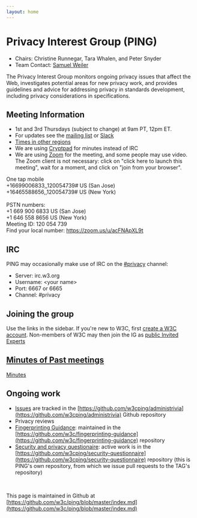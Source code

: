 ```yaml
---
layout: home
---
```


<h1 class="title">Privacy Interest Group (PING)</h1>

* Chairs: Christine Runnegar, Tara Whalen, and Peter Snyder
* Team Contact: [Samuel Weiler](mailto:weiler@w3.org)

The Privacy Interest Group monitors ongoing privacy issues that affect the Web, investigates potential areas for new privacy work, and provides guidelines and advice for addressing privacy in standards development, including privacy considerations in specifications.

## Meeting Information
* 1st and 3rd Thursdays (subject to change) at 9am PT, 12pm ET. 
* For updates see the [mailing list](https://lists.w3.org/Archives/Public/public-privacy/) or [Slack](https://w3cping.slack.com/)
* [Times in other regions](https://www.timeanddate.com/worldclock/converter.html)
* We are using [Cryptpad](https://cryptpad.w3ctag.org/code/#/2/code/edit/4ht9YHtVS9AB4UBlh-oPvHej/) for minutes instead of IRC
* We are using [Zoom](https://isoc.zoom.us/j/120054739) for the meeting, and some people may use video.  The Zoom client is not necessary: click on "click here to launch this meeting", wait for a moment, and click on "join from your browser".

One tap mobile<br> 
+16699006833,,120054739# US (San Jose)<br> 
+16465588656,,120054739# US (New York)<br>
<br> 
PSTN numbers:<br> 
        +1 669 900 6833 US (San Jose)<br> 
        +1 646 558 8656 US (New York)<br> 
Meeting ID: 120 054 739<br> 
Find your local number: https://zoom.us/u/acFNApXL9t


## IRC
PING may occasionally make use of IRC on the [#privacy](http://irc.w3.org/?channels=privacy) channel:
* Server: irc.w3.org
* Username: &lt;your name&gt;
* Port: 6667 or 6665
* Channel: #privacy

## Joining the group

Use the links in the sidebar.  If you're new to W3C, first [create a W3C account](http://cgi.w3.org/MemberAccess/AccessRequest).  Non-members of W3C may then join the IG as [public Invited Experts](http://www.w3.org/2004/08/invexp)
          
## [Minutes of Past meetings](https://www.w3.org/Privacy/IG/meetings.html)

[Minutes](https://www.w3.org/Privacy/IG/meetings.html)

## Ongoing work

* [Issues](https://github.com/w3cping/administrivia/issues) are tracked in the [https://github.com/w3cping/administrivia](https://github.com/w3cping/administrivia) Github repository
* Privacy reviews
* [Fingerprinting Guidance](https://w3c.github.io/fingerprinting-guidance/): maintained in the [https://github.com/w3c/fingerprinting-guidance](https://github.com/w3c/fingerprinting-guidance) repository
* [Security and privacy questionaire](https://w3ctag.github.io/security-questionnaire/): active work is in the [https://github.com/w3cping/security-questionnaire](https://github.com/w3cping/security-questionnaire) repository (this is PING's own repository, from which we issue pull requests to the TAG's repository)

<br>

This page is maintained in Github at [https://github.com/w3c/ping/blob/master/index.md](https://github.com/w3c/ping/blob/master/index.md)
